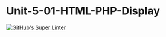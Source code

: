# Unit-5-01-HTML-PHP-Display
[![GitHub's Super Linter](https://github.com/ICS20-Programming-SavyonM/Unit-5-01-HTML-PHP-Display/workflows/GitHub's%20Super%20Linter/badge.svg)](https://github.com/ICS20-Programming-SavyonM/Unit-5-01-HTML-PHP-Display/actions)